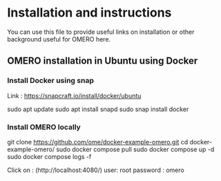 # Installation and instructions

You can use this file to provide useful links on installation or other background useful for OMERO here.



## OMERO installation in Ubuntu using Docker


### Install Docker using snap 

Link : https://snapcraft.io/install/docker/ubuntu

sudo apt update
sudo apt install snapd
sudo snap install docker


### Install OMERO locally


git clone https://github.com/ome/docker-example-omero.git
cd docker-example-omero/
sudo docker compose pull
sudo docker compose up -d
sudo docker compose logs -f


Click on : (http://localhost:4080/)
user: root
password : omero
